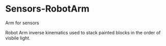 # Sensors-RobotArm
Arm for sensors

Robot Arm inverse kinematics used to stack painted blocks in the order of visbile light.
